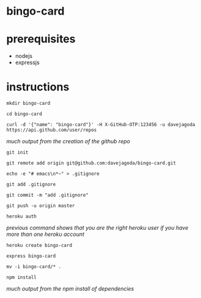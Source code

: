 bingo-card
==========

# prerequisites

- nodejs
- expressjs

# instructions

`mkdir bingo-card`

`cd bingo-card`

`curl -d '{"name": "bingo-card"}' -H X-GitHub-OTP:123456 -u davejagoda https://api.github.com/user/repos`

*much output from the creation of the github repo*

`git init`

`git remote add origin git@github.com:davejagoda/bingo-card.git`

`echo -e "# emacs\n*~" > .gitignore`

`git add .gitignore`

`git commit -m "add .gitignore"`

`git push -u origin master`

`heroku auth`

*previous command shows that you are the right heroku user if you have more than one heroku account*

`heroku create bingo-card`

`express bingo-card`

`mv -i bingo-card/* .`

`npm install`

*much output from the npm install of dependencies*
